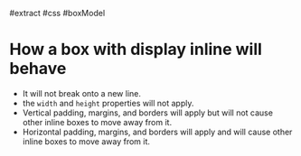 #extract
#css
#boxModel

# How a box with display inline will behave
- It will not break onto a new line.
- the `width` and `height` properties will not apply.
- Vertical padding, margins, and borders will apply but will not cause other
    inline boxes to move away from it.
- Horizontal padding, margins, and borders will apply and will cause other
    inline boxes to move away from it.

